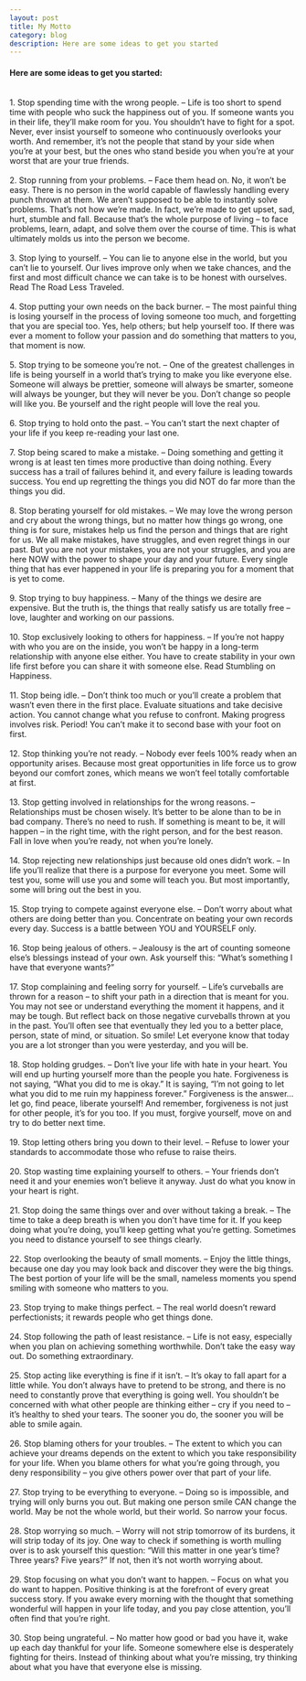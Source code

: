 ```yaml
---
layout: post
title: My Motto  
category: blog
description: Here are some ideas to get you started
---
```


<div class="container">
        <h4>Here are some ideas to get you started:</h4>
<div>
    <p>
        <br />
        1. Stop spending time with the wrong people. – Life is too short to spend time with people who suck the happiness out of you. If someone wants you in their life, they’ll make room for you. You shouldn’t have to fight for a spot. Never, ever insist yourself to someone who continuously overlooks your worth. And remember, it’s not the people that stand by your side when you’re at your best, but the ones who stand beside you when you’re at your worst that are your true friends.<br />
        <br />
        2. Stop running from your problems. – Face them head on. No, it won’t be easy. There is no person in the world capable of flawlessly handling every punch thrown at them. We aren’t supposed to be able to instantly solve problems. That’s not how we’re made. In fact, we’re made to get upset, sad, hurt, stumble and fall. Because that’s the whole purpose of living – to face problems, learn, adapt, and solve them over the course of time. This is what ultimately molds us into the person we become.<br />
        <br />
        3. Stop lying to yourself. – You can lie to anyone else in the world, but you can’t lie to yourself. Our lives improve only when we take chances, and the first and most difficult chance we can take is to be honest with ourselves. Read The Road Less Traveled.<br />
        <br />
        4. Stop putting your own needs on the back burner. – The most painful thing is losing yourself in the process of loving someone too much, and forgetting that you are special too. Yes, help others; but help yourself too. If there was ever a moment to follow your passion and do something that matters to you, that moment is now.<br />
        <br />
        5. Stop trying to be someone you’re not. – One of the greatest challenges in life is being yourself in a world that’s trying to make you like everyone else. Someone will always be prettier, someone will always be smarter, someone will always be younger, but they will never be you. Don’t change so people will like you. Be yourself and the right people will love the real you.<br />
        <br />
        6. Stop trying to hold onto the past. – You can’t start the next chapter of your life if you keep re-reading your last one.<br />
        <br />
        7. Stop being scared to make a mistake. – Doing something and getting it wrong is at least ten times more productive than doing nothing. Every success has a trail of failures behind it, and every failure is leading towards success. You end up regretting the things you did NOT do far more than the things you did.<br />
        <br />
        8. Stop berating yourself for old mistakes. – We may love the wrong person and cry about the wrong things, but no matter how things go wrong, one thing is for sure, mistakes help us find the person and things that are right for us. We all make mistakes, have struggles, and even regret things in our past. But you are not your mistakes, you are not your struggles, and you are here NOW with the power to shape your day and your future. Every single thing that has ever happened in your life is preparing you for a moment that is yet to come.<br />
        <br />
        9. Stop trying to buy happiness. – Many of the things we desire are expensive. But the truth is, the things that really satisfy us are totally free – love, laughter and working on our passions.<br />
        <br />
        10. Stop exclusively looking to others for happiness. – If you’re not happy with who you are on the inside, you won’t be happy in a long-term relationship with anyone else either. You have to create stability in your own life first before you can share it with someone else. Read Stumbling on Happiness.<br />
        <br />
        11. Stop being idle. – Don’t think too much or you’ll create a problem that wasn’t even there in the first place. Evaluate situations and take decisive action. You cannot change what you refuse to confront. Making progress involves risk. Period! You can’t make it to second base with your foot on first.<br />
        <br />
        12. Stop thinking you’re not ready. – Nobody ever feels 100% ready when an opportunity arises. Because most great opportunities in life force us to grow beyond our comfort zones, which means we won’t feel totally comfortable at first.<br />
        <br />
        13. Stop getting involved in relationships for the wrong reasons. – Relationships must be chosen wisely. It’s better to be alone than to be in bad company. There’s no need to rush. If something is meant to be, it will happen – in the right time, with the right person, and for the best reason. Fall in love when you’re ready, not when you’re lonely.<br />
        <br />
        14. Stop rejecting new relationships just because old ones didn’t work. – In life you’ll realize that there is a purpose for everyone you meet. Some will test you, some will use you and some will teach you. But most importantly, some will bring out the best in you.<br />
        <br />
        15. Stop trying to compete against everyone else. – Don’t worry about what others are doing better than you. Concentrate on beating your own records every day. Success is a battle between YOU and YOURSELF only.<br />
        <br />
        16. Stop being jealous of others. – Jealousy is the art of counting someone else’s blessings instead of your own. Ask yourself this: “What’s something I have that everyone wants?”<br />
        <br />
        17. Stop complaining and feeling sorry for yourself. – Life’s curveballs are thrown for a reason – to shift your path in a direction that is meant for you. You may not see or understand everything the moment it happens, and it may be tough. But reflect back on those negative curveballs thrown at you in the past. You’ll often see that eventually they led you to a better place, person, state of mind, or situation. So smile! Let everyone know that today you are a lot stronger than you were yesterday, and you will be.<br />
        <br />
        18. Stop holding grudges. – Don’t live your life with hate in your heart. You will end up hurting yourself more than the people you hate. Forgiveness is not saying, “What you did to me is okay.” It is saying, “I’m not going to let what you did to me ruin my happiness forever.” Forgiveness is the answer… let go, find peace, liberate yourself! And remember, forgiveness is not just for other people, it’s for you too. If you must, forgive yourself, move on and try to do better next time.<br />
        <br />
        19. Stop letting others bring you down to their level. – Refuse to lower your standards to accommodate those who refuse to raise theirs.<br />
        <br />
        20. Stop wasting time explaining yourself to others. – Your friends don’t need it and your enemies won’t believe it anyway. Just do what you know in your heart is right.<br />
        <br />
        21. Stop doing the same things over and over without taking a break. – The time to take a deep breath is when you don’t have time for it. If you keep doing what you’re doing, you’ll keep getting what you’re getting. Sometimes you need to distance yourself to see things clearly.<br />
        <br />
        22. Stop overlooking the beauty of small moments. – Enjoy the little things, because one day you may look back and discover they were the big things. The best portion of your life will be the small, nameless moments you spend smiling with someone who matters to you.<br />
        <br />
        23. Stop trying to make things perfect. – The real world doesn’t reward perfectionists; it rewards people who get things done.&nbsp;<br />
        <br />
        24. Stop following the path of least resistance. – Life is not easy, especially when you plan on achieving something worthwhile. Don’t take the easy way out. Do something extraordinary.<br />
        <br />
        25. Stop acting like everything is fine if it isn’t. – It’s okay to fall apart for a little while. You don’t always have to pretend to be strong, and there is no need to constantly prove that everything is going well. You shouldn’t be concerned with what other people are thinking either – cry if you need to – it’s healthy to shed your tears. The sooner you do, the sooner you will be able to smile again.<br />
        <br />
        26. Stop blaming others for your troubles. – The extent to which you can achieve your dreams depends on the extent to which you take responsibility for your life. When you blame others for what you’re going through, you deny responsibility – you give others power over that part of your life.<br />
        <br />
        27. Stop trying to be everything to everyone. – Doing so is impossible, and trying will only burns you out. But making one person smile CAN change the world. May be not the whole world, but their world. So narrow your focus.<br />
        <br />
        28. Stop worrying so much. – Worry will not strip tomorrow of its burdens, it will strip today of its joy. One way to check if something is worth mulling over is to ask yourself this question: “Will this matter in one year’s time? Three years? Five years?” If not, then it’s not worth worrying about.<br />
        <br />
        29. Stop focusing on what you don’t want to happen. – Focus on what you do want to happen. Positive thinking is at the forefront of every great success story. If you awake every morning with the thought that something wonderful will happen in your life today, and you pay close attention, you’ll often find that you’re right.<br />
        <br />
        30. Stop being ungrateful. – No matter how good or bad you have it, wake up each day thankful for your life. Someone somewhere else is desperately fighting for theirs. Instead of thinking about what you’re missing, try thinking about what you have that everyone else is missing.<br />  
    </p>
</div>
</div>